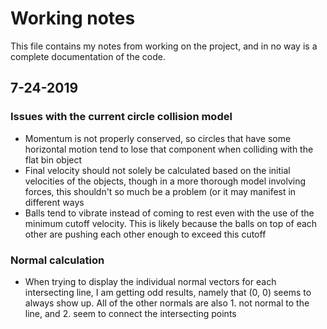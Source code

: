 # Working notes

This file contains my notes from working on the project, and in no way is a complete documentation of the code.

## 7-24-2019
### Issues with the current circle collision model
- Momentum is not properly conserved, so circles that have some horizontal motion tend to lose that component when colliding with the flat bin object
- Final velocity should not solely be calculated based on the initial velocities of the objects, though in a more thorough model involving forces, this shouldn't so much be a problem (or it may manifest in different ways
- Balls tend to vibrate instead of coming to rest even with the use of the minimum cutoff velocity. This is likely because the balls on top of each other are pushing each other enough to exceed this cutoff

### Normal calculation
- When trying to display the individual normal vectors for each intersecting line, I am getting odd results, namely that (0, 0) seems to always show up. All of the other normals are also 1. not normal to the line, and 2. seem to connect the intersecting points


